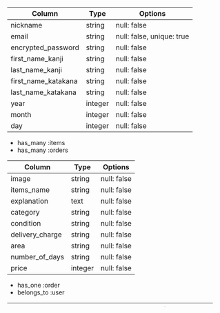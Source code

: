 <!-- usersテーブル -->
| Column              | Type    | Options     |
|---------------------|---------|-------------|
| nickname            | string  | null: false |
| email               | string  | null: false, unique: true |
| encrypted_password  | string  | null: false |
| first_name_kanji    | string  | null: false |
| last_name_kanji     | string  | null: false |
| first_name_katakana | string  | null: false |
| last_name_katakana  | string  | null: false |
| year                | integer | null: false |
| month               | integer | null: false |
| day                 | integer | null: false |

- has_many :items
- has_many :orders

<!-- itemsテーブル -->
| Column          | Type    | Options     |
|-----------------|---------|-------------|
| image           | string  | null: false |
| items_name      | string  | null: false |
| explanation     | text    | null: false |
| category        | string  | null: false |
| condition       | string  | null: false |
| delivery_charge | string  | null: false |
| area            | string  | null: false |
| number_of_days  | string  | null: false |
| price           | integer | null: false |

- has_one :order
- belongs_to :user

<!-- ordersテーブル -->
| Column           | Type       | Options                        |
|------------------|------------|--------------------------------|
| user             | references | null: false, foreign_key: true |
| item             | references | null: false, foreign_key: true |
| post_code        | integer    | null: false                    |
| prefectures      | string     | null: false                    |
| municipalities   | string     | null: false                    |
| street_address   | string     | null: false                    |
| building_name    | string     |                                |
| telephone_number | string     | null: false                    |

- belongs_to :user
- belongs_to :item